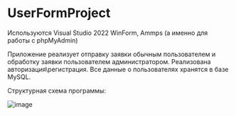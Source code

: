 # UserFormProject
Используются Visual Studio 2022 WinForm, Ammps (а именно для работы с phpMyAdmin)  

Приложение реализует отправку заявки обычным пользователем и обработку заявки пользователем администратором. Реализована авторизация\регистрация. Все данные о пользователях хранятся в базе MySQL.  

Структурная схема программы:  

![image](https://github.com/w1r2s/UserFormProject/assets/81357988/6262940b-832e-4b42-82e5-531729019959)
